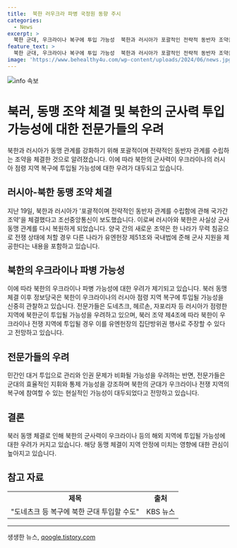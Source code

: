 ```yaml
---
title:  북한 러우크라 파병 국정원 동향 주시
categories:
  - News
excerpt: >
  북한 군대, 우크라이나 복구에 투입 가능성  북한과 러시아가 포괄적인 전략적 동반자 조약을 체결, 군사동맹 관계를 복원함에 따라 북한이 우크라이나 파병 가능성이 주시된다. 북한군이 러시아가 점령한 지역에 투입될 가능성이 커지고, 북러 조약 제4조는 군사 지원을 포함한다. 전문가는 북한 군대가 우크라이나 전쟁 지역에 투입되는 것이 유엔헌장의 집단방위권 행사로 주장될 수 있다고 전망했다. 이에 따라 러시아 내 전문가들은 이는 상상 속 아이디어에서 현실적인 시나리오로 변화했다고 언급했다.
feature_text: >
  북한 군대, 우크라이나 복구에 투입 가능성  북한과 러시아가 포괄적인 전략적 동반자 조약을 체결, 군사동맹 관계를 복원함에 따라 북한이 우크라이나 파병 가능성이 주시된다. 북한군이 러시아가 점령한 지역에 투입될 가능성이 커지고, 북러 조약 제4조는 군사 지원을 포함한다. 전문가는 북한 군대가 우크라이나 전쟁 지역에 투입되는 것이 유엔헌장의 집단방위권 행사로 주장될 수 있다고 전망했다. 이에 따라 러시아 내 전문가들은 이는 상상 속 아이디어에서 현실적인 시나리오로 변화했다고 언급했다.
image: 'https://www.behealthy4u.com/wp-content/uploads/2024/06/news.jpg'
---
```


<p><img src="https://www.behealthy4u.com/wp-content/uploads/2024/06/news.jpg" alt="info 속보" /></p>

<h1>북러, 동맹 조약 체결 및 북한의 군사력 투입 가능성에 대한 전문가들의 우려</h1>

<p data-ke-size="size16">북한과 러시아가 동맹 관계를 강화하기 위해 포괄적이며 전략적인 동반자 관계를 수립하는 조약을 체결한 것으로 알려졌습니다. 이에 따라 북한의 군사력이 우크라이나의 러시아 점령 지역 복구에 투입될 가능성에 대한 우려가 대두되고 있습니다.</p>

<h2 data-ke-size="size26">러시아-북한 동맹 조약 체결</h2>

<p data-ke-size="size16">지난 19일, 북한과 러시아가 '포괄적이며 전략적인 동반자 관계를 수립함에 관해 국가간 조약'을 체결했다고 조선중앙통신이 보도했습니다. 이로써 러시아와 북한은 사실상 군사동맹 관계를 다시 복원하게 되었습니다. 양국 간의 새로운 조약은 한 나라가 무력 침공으로 전쟁 상태에 처할 경우 다른 나라가 유엔헌장 제51조와 국내법에 준해 군사 지원을 제공한다는 내용을 포함하고 있습니다.</p>

<h2 data-ke-size="size26">북한의 우크라이나 파병 가능성</h2>

<p data-ke-size="size16">이에 따라 북한의 우크라이나 파병 가능성에 대한 우려가 제기되고 있습니다. 북러 동맹 체결 이후 정보당국은 북한이 우크라이나의 러시아 점령 지역 복구에 투입될 가능성을 신중히 관찰하고 있습니다. 전문가들은 도네츠크, 헤르손, 자포리자 등 러시아가 점령한 지역에 북한군이 투입될 가능성을 우려하고 있으며, 북러 조약 제4조에 따라 북한이 우크라이나 전쟁 지역에 투입될 경우 이를 유엔헌장의 집단방위권 행사로 주장할 수 있다고 전망하고 있습니다.</p>

<h2 data-ke-size="size26">전문가들의 우려</h2>

<p data-ke-size="size16">민간인 대거 투입으로 관리와 인권 문제가 비화될 가능성을 우려하는 반면, 전문가들은 군대의 효율적인 지휘와 통제 가능성을 강조하며 북한의 군대가 우크라이나 전쟁 지역의 복구에 참여할 수 있는 현실적인 가능성이 대두되었다고 전망하고 있습니다.</p>

<h2 data-ke-size="size26">결론</h2>

<p data-ke-size="size16">북러 동맹 체결로 인해 북한의 군사력이 우크라이나 등의 해외 지역에 투입될 가능성에 대한 우려가 커지고 있습니다. 해당 동맹 체결이 지역 안정에 미치는 영향에 대한 관심이 높아지고 있습니다.</p>

<h2 data-ke-size="size26">참고 자료</h2>

<table>
<tbody>
<tr>
<td style="text-align: center; height: 17px;"><b>제목</b></td>
<td style="text-align: center; height: 17px;"><b>출처</b></td>
</tr>
<tr>
<td style="text-align: center; height: 17px;">"도네츠크 등 복구에 북한 군대 투입할 수도"</td>
<td style="text-align: center; height: 17px;">KBS 뉴스</td>
</tr>
</tbody>
</table>

<hr>
생생한 뉴스, <a href="https://qoogle.tistory.com" rel="dofollow">qoogle.tistory.com</a>


